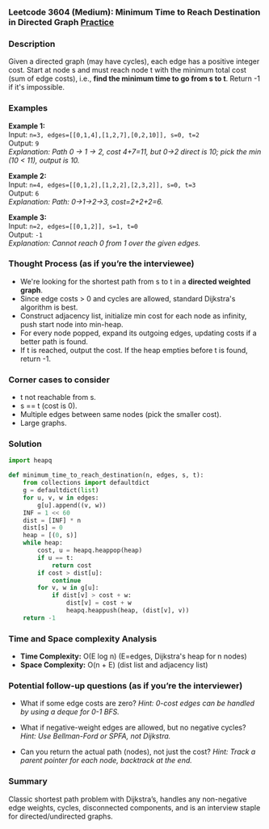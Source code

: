 ### Leetcode 3604 (Medium): Minimum Time to Reach Destination in Directed Graph [Practice](https://leetcode.com/problems/minimum-time-to-reach-destination-in-directed-graph)

### Description  
Given a directed graph (may have cycles), each edge has a positive integer cost. Start at node s and must reach node t with the minimum total cost (sum of edge costs), i.e., **find the minimum time to go from s to t**. Return -1 if it's impossible.

### Examples  
**Example 1:**  
Input: `n=3, edges=[[0,1,4],[1,2,7],[0,2,10]], s=0, t=2`  
Output: `9`  
*Explanation: Path 0 → 1 → 2, cost 4+7=11, but 0→2 direct is 10; pick the min (10 < 11), output is 10.*

**Example 2:**  
Input: `n=4, edges=[[0,1,2],[1,2,2],[2,3,2]], s=0, t=3`  
Output: `6`  
*Explanation: Path: 0→1→2→3, cost=2+2+2=6.*

**Example 3:**  
Input: `n=2, edges=[[0,1,2]], s=1, t=0`  
Output: `-1`  
*Explanation: Cannot reach 0 from 1 over the given edges.*

### Thought Process (as if you’re the interviewee)  
- We're looking for the shortest path from s to t in a **directed weighted graph**.
- Since edge costs > 0 and cycles are allowed, standard Dijkstra's algorithm is best.
- Construct adjacency list, initialize min cost for each node as infinity, push start node into min-heap.
- For every node popped, expand its outgoing edges, updating costs if a better path is found.
- If t is reached, output the cost. If the heap empties before t is found, return -1.

### Corner cases to consider  
- t not reachable from s.
- s == t (cost is 0).
- Multiple edges between same nodes (pick the smaller cost).
- Large graphs.

### Solution

```python
import heapq

def minimum_time_to_reach_destination(n, edges, s, t):
    from collections import defaultdict
    g = defaultdict(list)
    for u, v, w in edges:
        g[u].append((v, w))
    INF = 1 << 60
    dist = [INF] * n
    dist[s] = 0
    heap = [(0, s)]
    while heap:
        cost, u = heapq.heappop(heap)
        if u == t:
            return cost
        if cost > dist[u]:
            continue
        for v, w in g[u]:
            if dist[v] > cost + w:
                dist[v] = cost + w
                heapq.heappush(heap, (dist[v], v))
    return -1
```

### Time and Space complexity Analysis  
- **Time Complexity:** O(E log n) (E=edges, Dijkstra's heap for n nodes)
- **Space Complexity:** O(n + E) (dist list and adjacency list)

### Potential follow-up questions (as if you’re the interviewer)  

- What if some edge costs are zero?
  *Hint: 0-cost edges can be handled by using a deque for 0-1 BFS.*

- What if negative-weight edges are allowed, but no negative cycles?
  *Hint: Use Bellman-Ford or SPFA, not Dijkstra.*

- Can you return the actual path (nodes), not just the cost?
  *Hint: Track a parent pointer for each node, backtrack at the end.*

### Summary
Classic shortest path problem with Dijkstra’s, handles any non-negative edge weights, cycles, disconnected components, and is an interview staple for directed/undirected graphs.